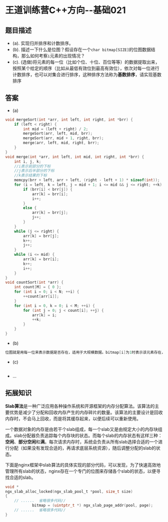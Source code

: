 # 王道训练营C++方向--基础021

## 题目描述

- (a). 实现归并排序和计数排序。
- (b). 描述一下什么是位图？假设存在一个`char bitmap[SIZE]`的位图数据结构，那么如何考察`i`元素的出现情况？
- (c). (选做)将元素的每一位（比如个位、十位、百位等等）的数据提取出来，按照某个给定的顺序（比如从最低有效位到最高有效位），依次对每一位进行计数排序，也可以对集合进行排序，这种排序方法称为**基数排序**，请实现基数排序

## 答案

- (a)

```c
void mergeSort(int *arr, int left, int right, int *brr) {
	if (left < right) {
		int mid = (left + right) / 2;
		mergeSort(arr, left, mid, brr);
		mergeSort(arr, mid + 1, right, brr);
		merge(arr, left, mid, right, brr);
	}
}
void merge(int *arr, int left, int mid, int right, int *brr) {
	int i, j, k;
	//i表示前部分的下标
	//j表示后半部分的下标
	//k表示结果的下标
	memcpy(brr + left, arr + left, (right - left + 1) * sizeof(int));
	for (i = left, k = left, j = mid + 1; i <= mid && j <= right; ++k) {
		if (brr[i] < brr[j]) {
			arr[k] = brr[i];
			i++;
		}
		else {
			arr[k] = brr[j];
			j++;
		}
	}
	while (j <= right) {
		arr[k] = brr[j];
		k++;
		j++;
	}
	while (i <= mid) {
		arr[k] = brr[i];
		k++;
		i++;
	}
}
void countSort(int *arr) {
	int count[M] = { 0 };
	for (int i = 0; i < N; ++i) {
		++count[arr[i]];
	}
	for (int i = 0, k = 0; i < M; ++i) {
		for (int j = 0; j < count[i]; ++j) {
			arr[k] = i;
			++k;
		}
	}
}
```

- (b)

```c
位图就是用每一位来表示数据是否存在，适用于大规模数据。bitmap[i]为1时表示该元素存在，为0则不存在
```

- (c)

```c

```

- ...

## 拓展知识

**Slab算法**是一种广泛应用各种操作系统和开源框架的内存分配算法。该算法的主要优势是减少了分配和回收内存产生的内存碎片的数量。该算法的主要设计是回收内存时，不会马上回收，而是将其缓存起来，以便后续可以重新使用。

一个数据对象的内存是由若干个slab组成，每一个slab又是由规定大小的内存块组成。slab分配器负责追踪每个内存块的状态。而每个slab的内存状态有这样三种：**空闲**、**部分空闲**和**满**。每次请求内存时，系统会负责从所有slab选择合适的一个进行分配（如果没有发现合适的，再请求底层系统资源），随后调整分配的slab的状态。

下面是nginx框架中slab算法的具体实现的部分代码，可以发现，为了快速高效地管理所有slab的状态，nginx存在一个专门的位图来存储各个slab的状态，以便寻找合适的slab。

```c
void *
ngx_slab_alloc_locked(ngx_slab_pool_t *pool, size_t size)
{
	// ......  省略很多代码// 
            bitmap = (uintptr_t *) ngx_slab_page_addr(pool, page);
	// ......  省略很多代码//
}

```



